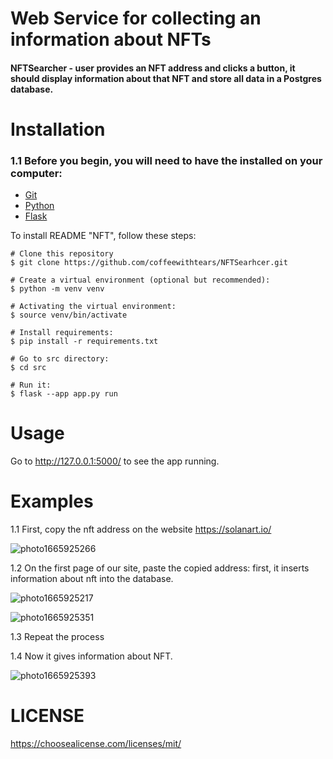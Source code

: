 # Web Service for collecting an information about NFTs
#### NFTSearcher - user provides an NFT address and clicks a button, it should display information about that NFT and store all data in a Postgres database.

# Installation
### 1.1 Before you begin, you will need to have the installed on your computer:

+ [Git](https://git-scm.com/)
+ [Python](https://www.python.org/)
+ [Flask](https://palletsprojects.com/p/flask/)

To install README "NFT", follow these steps:
```
# Clone this repository
$ git clone https://github.com/coffeewithtears/NFTSearhcer.git

# Create a virtual environment (optional but recommended):
$ python -m venv venv

# Activating the virtual environment:
$ source venv/bin/activate

# Install requirements:
$ pip install -r requirements.txt 

# Go to src directory:
$ cd src

# Run it:
$ flask --app app.py run
```
# Usage
Go to http://127.0.0.1:5000/ to see the app running.

# Examples

1.1 First, copy the nft address on the website https://solanart.io/

![photo1665925266](https://user-images.githubusercontent.com/96559542/196038100-eedb67e8-5422-4a16-865e-40387f778bda.jpeg)

1.2 On the first page of our site, paste the copied address: first, it inserts information about nft into the database.

![photo1665925217](https://user-images.githubusercontent.com/96559542/196038101-374be81e-a1e1-41ce-9c89-fcc58df76e9e.jpeg)

![photo1665925351](https://user-images.githubusercontent.com/96559542/196038099-68580196-41b3-494b-850d-c4f6a908e126.jpeg)

1.3 Repeat the process



1.4 Now it gives information about NFT.

![photo1665925393](https://user-images.githubusercontent.com/96559542/196038096-9acddb62-b88a-489b-81c5-91340a0d1067.jpeg)

# LICENSE

https://choosealicense.com/licenses/mit/
